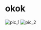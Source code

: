 # okok

![pic_1](https://voyagerxvoyagerx.github.io/okok/1.jpg "1")
![pic_2](https://voyagerxvoyagerx.github.io/okok/2.jpg "2")
